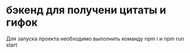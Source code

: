 # бэкенд для получени цитаты и гифок
Для запуска проекта необходимо выполнить команду npm i и npm run start